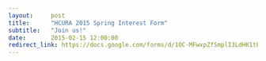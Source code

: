 ```yaml
---
layout:     post
title:      "HCURA 2015 Spring Interest Form"
subtitle:   "Join us!"
date:       2015-02-15 12:00:00
redirect_link: https://docs.google.com/forms/d/1OC-MFwxpZfSmplI3LdHK1tbKvCpfT5wo33CNLL-__cE/viewform?c=0&w=1
---
```


